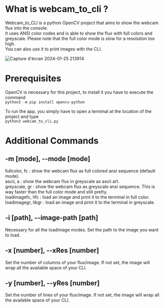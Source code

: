 # What is webcam_to_cli ?
Webcam_to_CLI is a python OpenCV project that aims to show the webcam flux into the console.\
It uses ANSI color codes and is able to show the flux with full colors and greyscale. Please note that the full color mode is slow for a resolution too high.\
You can also use it to print images with the CLI.

![Capture d'écran 2024-01-25 213914](https://github.com/belabon25/webcam_to_CLI/assets/74050200/b405a0cd-8c12-4248-abb8-26db8248cbc1)

# Prerequisites
OpenCV is necessary for this project, to install it you have to execute the command \
`python3 -m pip install opencv-python`

To run the app, you simply have to open a terminal at the location of the project and type \
`python3 webcam_to_cli.py`

# Additional Commands

## -m [mode], --mode [mode]
fullcolor, fc : show the webcam flux as full colored ansi sequence (default mode).\
ascii, a : show the webcam flux in greyscale as ascii art.\
greyscale, gr : show the webcam flux as greyscale ansi sequence. This is way faster than the full color mode and still pretty.\
loadimagefc, lifc : load an image and print it to the terminal in full color.\
loadimagegr, libgr : load an image and print it to the terminal in greyscale.

## -i [path], --image-path [path]
Necessary for all the loadimage modes. Set the path to the image you want to load.
## -x [number], --xRes [number]
Set the number of columns of your flux/image. If not set, the image will wrap all the available space of your CLI.
## -y [number], --yRes [number]
Set the number of lines of your flux/image. If not set, the image will wrap all the available space of your CLI.
